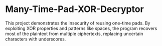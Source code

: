 # Many-Time-Pad-XOR-Decryptor
This project demonstrates the insecurity of reusing one-time pads. By exploiting XOR properties and patterns like spaces, the program recovers most of the plaintext from multiple ciphertexts, replacing uncertain characters with underscores.
